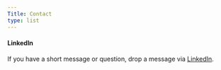 ```yaml
---
Title: Contact
type: list
---
```



#### LinkedIn
If you have a short message or question, drop a message via [LinkedIn](https://www.linkedin.com/in/heycharlola/).


<!-- #### Email
For enquiries or longer messages, please email me. -->



